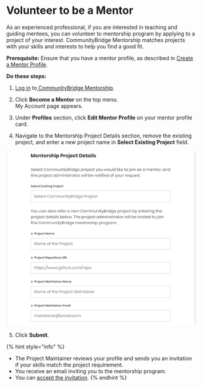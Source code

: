# Volunteer to be a Mentor

As an experienced professional, if you are interested in teaching and guiding mentees, you can volunteer to mentorship program by applying to a project of your interest. CommunityBridge Mentorship matches projects with your skills and interests to help you find a good fit.

**Prerequisite:** Ensure that you have a mentor profile, as described in [Create a Mentor Profile](become-a-mentor/create-a-mentor-profile.md).

**Do these steps:**

1. [Log in](../../user-profile/log-in-to-communitybridge/) to[ CommunityBridge Mentorship](https://people.communitybridge.org/).

2. Click **Become a Mentor** on the top menu.  
     My Account page appears.

3. Under **Profiles** section, click **Edit Mentor Profile** on your mentor profile card.

4. Navigate to the Mentorship Project Details section, remove the existing project, and enter a new project name in **Select Existing Project** field.

![Mentorship Project Details](../../../.gitbook/assets/mentorship-project-details.png)

5. Click **Submit**.

{% hint style="info" %}
* The Project Maintainer reviews your profile and sends you an invitation if your skills match the project requirement.
* You receive an email inviting you to the mentorship program.
* You can [accept the invitation](become-a-mentor/accept-to-be-a-mentor-from-an-email-invitation.md).
{% endhint %}

